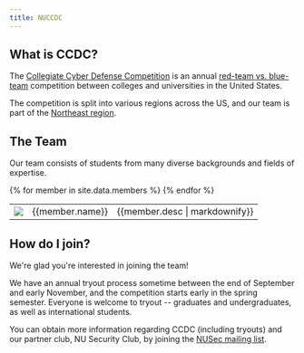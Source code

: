 ```yaml
---
title: NUCCDC
---
```


## What is CCDC?
The [Collegiate Cyber Defense Competition][ccdc] is an annual [red-team vs. blue-team][redblue] competition between colleges and universities in the United States.

The competition is split into various regions across the US, and our team is part of the [Northeast region][ne-region].

[ccdc]: https://www.nationalccdc.org/
[redblue]: https://securitytrails.com/blog/cybersecurity-red-blue-team
[ne-region]: https://neccdl.org/neccdc/

## The Team
Our team consists of students from many diverse backgrounds and fields of expertise.

<table>
  <tbody>
  {% for member in site.data.members %}
    <tr>
      <td>
        <img class="face" src="https://avatars2.githubusercontent.com/u/{{member.github-id}}?s=100"/>
      </td>
      <td>{{member.name}}</td>
      <td>
        {{member.desc | markdownify}}
      </td>
    </tr>
  {% endfor %}
  </tbody>
</table>


## How do I join?

We're glad you're interested in joining the team!

We have an annual tryout process sometime between the end of September and early November, and the competition starts early in the spring semester.
Everyone is welcome to tryout -- graduates and undergraduates, as well as international students.

You can obtain more information regarding CCDC (including tryouts) and our partner club, NU Security Club, by joining the [NUSec mailing list][mailing-list].

[mailing-list]: http://eepurl.com/gDtvtb
